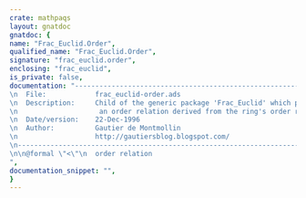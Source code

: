 ```yaml
---
crate: mathpaqs
layout: gnatdoc
gnatdoc: {
name: "Frac_Euclid.Order",
qualified_name: "Frac_Euclid.Order",
signature: "frac_euclid.order",
enclosing: "frac_euclid",
is_private: false,
documentation: "----------------------------------------------------------------------------\n  File:            frac_euclid-order.ads\n  Description:     Child of the generic package 'Frac_Euclid' which provides\n                    an order relation derived from the ring's order relation\n  Date/version:    22-Dec-1996\n  Author:          Gautier de Montmollin\n                   http://gautiersblog.blogspot.com/\n----------------------------------------------------------------------------\n\n@formal \"<\"\n  order relation",
documentation_snippet: "",
}
---
```

